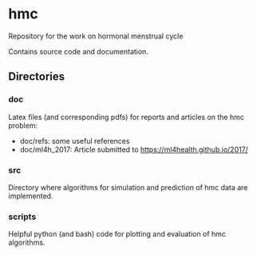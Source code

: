 # hmc
Repository for the work on hormonal menstrual cycle

Contains source code and documentation.

## Directories

### doc

Latex files (and corresponding pdfs) for reports and articles on the hmc problem:

- doc/refs: some useful references
- doc/ml4h_2017: Article submitted to https://ml4health.github.io/2017/

### src

Directory where algorithms for simulation and prediction of hmc data are implemented.

### scripts

Helpful python (and bash) code for plotting and evaluation of hmc algorithms.
